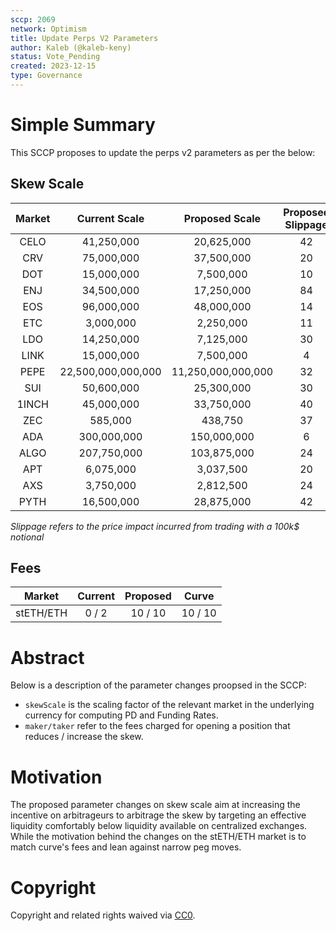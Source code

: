 ```yaml
---
sccp: 2069
network: Optimism
title: Update Perps V2 Parameters
author: Kaleb (@kaleb-keny)
status: Vote_Pending
created: 2023-12-15
type: Governance
---
```


# Simple Summary

This SCCP proposes to update the perps v2 parameters as per the below:

## Skew Scale

| **Market** |  **Current Scale** | **Proposed Scale** | **Proposed Slippage** | **Cex Slippage** |
|:----------:|:------------------:|:------------------:|:---------------------:|:----------------:|
|    CELO    |     41,250,000     |     20,625,000     |           42          |        15        |
|     CRV    |     75,000,000     |     37,500,000     |           20          |         9        |
|     DOT    |     15,000,000     |      7,500,000     |           10          |         4        |
|     ENJ    |     34,500,000     |     17,250,000     |           84          |        15        |
|     EOS    |     96,000,000     |     48,000,000     |           14          |         4        |
|     ETC    |      3,000,000     |      2,250,000     |           11          |         4        |
|     LDO    |     14,250,000     |      7,125,000     |           30          |        12        |
|    LINK    |     15,000,000     |      7,500,000     |           4           |         3        |
|    PEPE    | 22,500,000,000,000 | 11,250,000,000,000 |           32          |        14        |
|     SUI    |     50,600,000     |     25,300,000     |           30          |        10        |
|    1INCH   |     45,000,000     |     33,750,000     |           40          |        16        |
|     ZEC    |       585,000      |       438,750      |           37          |        14        |
|     ADA    |     300,000,000    |     150,000,000    |           6           |         3        |
|    ALGO    |     207,750,000    |     103,875,000    |           24          |        10        |
|     APT    |      6,075,000     |      3,037,500     |           20          |         7        |
|     AXS    |      3,750,000     |      2,812,500     |           24          |         9        |
|    PYTH    |     16,500,000     |     28,875,000     |           42          |        19        |


*Slippage refers to the price impact incurred from trading with a 100k$ notional*

## Fees

| **Market** | **Current** | **Proposed** | **Curve** |
|:----------:|:-----------:|:------------:|:---------:|
|  stETH/ETH |     0 / 2   |    10 / 10   |  10 / 10  |

# Abstract

Below is a description of the parameter changes proopsed in the SCCP:
- `skewScale` is the scaling factor of the relevant market in the underlying currency for computing PD and Funding Rates.
- `maker/taker` refer to the fees charged for opening a position that reduces / increase the skew.

# Motivation

The proposed parameter changes on skew scale aim at increasing the incentive on arbitrageurs to arbitrage the skew by targeting an effective liquidity comfortably below liquidity available on centralized exchanges. While the motivation behind the changes on the stETH/ETH market is to match curve's fees and lean against narrow peg moves. 

# Copyright

Copyright and related rights waived via [CC0](https://creativecommons.org/publicdomain/zero/1.0/).



